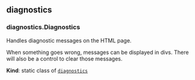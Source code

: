 <a name="module_diagnostics"></a>

## diagnostics
<a name="module_diagnostics.Diagnostics"></a>

### diagnostics.Diagnostics
Handles diagnostic messages on the HTML page.

When something goes wrong, messages can be displayed in
divs. There will also be a control to clear those messages.

**Kind**: static class of [<code>diagnostics</code>](#module_diagnostics)  
